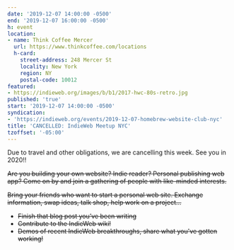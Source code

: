 ```yaml
---
date: '2019-12-07 14:00:00 -0500'
end: '2019-12-07 16:00:00 -0500'
h: event
location:
- name: Think Coffee Mercer
  url: https://www.thinkcoffee.com/locations
  h-card:
    street-address: 248 Mercer St
    locality: New York
    region: NY
    postal-code: 10012
featured:
- https://indieweb.org/images/b/b1/2017-hwc-80s-retro.jpg
published: 'true'
start: '2019-12-07 14:00:00 -0500'
syndication:
- 'https://indieweb.org/events/2019-12-07-homebrew-website-club-nyc'
title: 'CANCELLED: IndieWeb Meetup NYC'
tzoffset: '-05:00'
---
```

Due to travel and other obligations, we are cancelling this week. See you in 2020!!

<s>Are you building your own website? Indie reader? Personal publishing web app? Come on by and join a gathering of people with like-minded interests.

Bring your friends who want to start a personal web site. Exchange information, swap ideas, talk shop, help work on a project...

* Finish that blog post you’ve been writing
* Contribute to the IndieWeb wiki!
* Demos of recent IndieWeb breakthroughs, share what you've gotten working!
</s>
